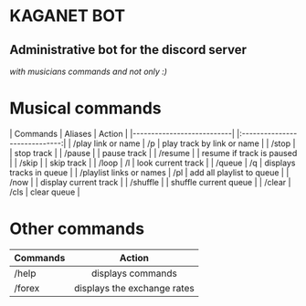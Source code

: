 # KAGANET BOT
## Administrative bot for the discord server
<em>with musicians commands and not only :)</em>

# Musical commands

|         Commands          |  Aliases  |            Action             |
|---------------------------|           |:-----------------------------:|
| /play link or name        |    /p     | play track by link or name    |
| /stop                     |           | stop track                    |
| /pause                    |           | pause track                   |
| /resume                   |           | resume if track is paused     |
| /skip                     |           | skip track                    |
| /loop                     |    /l     | look current track            |
| /queue                    |    /q     | displays tracks in queue      |
| /playlist links or names  |    /pl    | add all playlist to queue     |
| /now                      |           | display current track         |
| /shuffle                  |           | shuffle current queue         |
| /clear                    |    /cls   | clear queue                   |


# Other commands 

|    Commands    |           Action             | 
|----------------|:----------------------------:|
| /help          | displays commands            |
| /forex         | displays the exchange rates  |
